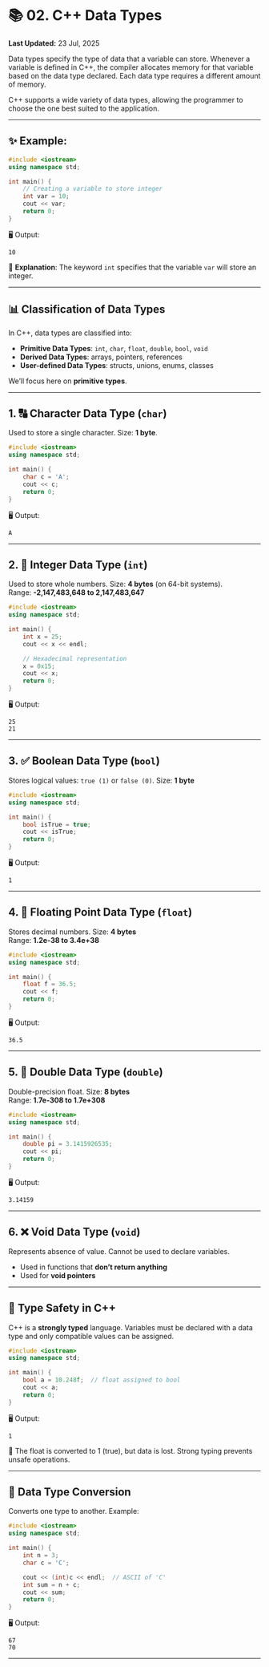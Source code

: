 # 📚 02. C++ Data Types

**Last Updated:** 23 Jul, 2025

Data types specify the type of data that a variable can store. Whenever a variable is defined in C++, the compiler allocates memory for that variable based on the data type declared. Each data type requires a different amount of memory.

C++ supports a wide variety of data types, allowing the programmer to choose the one best suited to the application.

---

## ✨ Example:

```cpp
#include <iostream>
using namespace std;

int main() {
    // Creating a variable to store integer
    int var = 10;
    cout << var;
    return 0;
}
```

🖥️ Output:
```
10
```

📝 **Explanation**: The keyword `int` specifies that the variable `var` will store an integer.

---

## 📊 Classification of Data Types

In C++, data types are classified into:

- **Primitive Data Types**: `int`, `char`, `float`, `double`, `bool`, `void`
- **Derived Data Types**: arrays, pointers, references
- **User-defined Data Types**: structs, unions, enums, classes

We’ll focus here on **primitive types**.

---

## 1. 🔠 Character Data Type (`char`)

Used to store a single character. Size: **1 byte**.

```cpp
#include <iostream>
using namespace std;

int main() {
    char c = 'A';
    cout << c;
    return 0;
}
```

🖥️ Output:
```
A
```

---

## 2. 🔢 Integer Data Type (`int`)

Used to store whole numbers. Size: **4 bytes** (on 64-bit systems).  
Range: **-2,147,483,648 to 2,147,483,647**

```cpp
#include <iostream>
using namespace std;

int main() {
    int x = 25;
    cout << x << endl;

    // Hexadecimal representation
    x = 0x15;
    cout << x;
    return 0;
}
```

🖥️ Output:
```
25
21
```

---

## 3. ✅ Boolean Data Type (`bool`)

Stores logical values: `true (1)` or `false (0)`. Size: **1 byte**

```cpp
#include <iostream>
using namespace std;

int main() {
    bool isTrue = true;
    cout << isTrue;
    return 0;
}
```

🖥️ Output:
```
1
```

---

## 4. 🔣 Floating Point Data Type (`float`)

Stores decimal numbers. Size: **4 bytes**  
Range: **1.2e-38 to 3.4e+38**

```cpp
#include <iostream>
using namespace std;

int main() {
    float f = 36.5;
    cout << f;
    return 0;
}
```

🖥️ Output:
```
36.5
```

---

## 5. 🔬 Double Data Type (`double`)

Double-precision float. Size: **8 bytes**  
Range: **1.7e-308 to 1.7e+308**

```cpp
#include <iostream>
using namespace std;

int main() {
    double pi = 3.1415926535;
    cout << pi;
    return 0;
}
```

🖥️ Output:
```
3.14159
```

---

## 6. ❌ Void Data Type (`void`)

Represents absence of value. Cannot be used to declare variables.

- Used in functions that **don’t return anything**
- Used for **void pointers**

---

## 🔐 Type Safety in C++

C++ is a **strongly typed** language. Variables must be declared with a data type and only compatible values can be assigned.

```cpp
#include <iostream>
using namespace std;

int main() {
    bool a = 10.248f;  // float assigned to bool
    cout << a;
    return 0;
}
```

🖥️ Output:
```
1
```

📝 The float is converted to 1 (true), but data is lost. Strong typing prevents unsafe operations.

---

## 🔄 Data Type Conversion

Converts one type to another. Example:

```cpp
#include <iostream>
using namespace std;

int main() {
    int n = 3;
    char c = 'C';

    cout << (int)c << endl;  // ASCII of 'C'
    int sum = n + c;
    cout << sum;
    return 0;
}
```

🖥️ Output:
```
67
70
```

---
